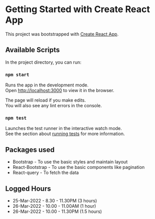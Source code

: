 # Getting Started with Create React App

This project was bootstrapped with [Create React App](https://github.com/facebook/create-react-app).

## Available Scripts

In the project directory, you can run:

### `npm start`

Runs the app in the development mode.\
Open [http://localhost:3000](http://localhost:3000) to view it in the browser.

The page will reload if you make edits.\
You will also see any lint errors in the console.

### `npm test`

Launches the test runner in the interactive watch mode.\
See the section about [running tests](https://facebook.github.io/create-react-app/docs/running-tests) for more information.

## Packages used

- Bootstrap - To use the basic styles and maintain layout
- React-Bootstrap - To use the basic components like pagination
- React-query - To fetch the data

## Logged Hours

- 25-Mar-2022   - 8.30 - 11.30PM (3 hours)
- 26-Mar-2022   - 10.00 - 11.00AM (1 hour)
- 26-Mar-2022   - 10.00 - 11.30PM (1.5 hours)


